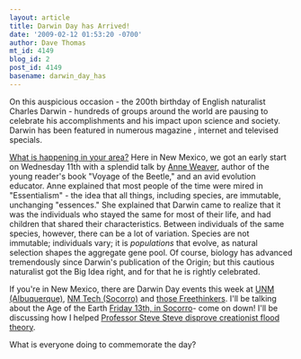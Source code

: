 ```yaml
---
layout: article
title: Darwin Day has Arrived!
date: '2009-02-12 01:53:20 -0700'
author: Dave Thomas
mt_id: 4149
blog_id: 2
post_id: 4149
basename: darwin_day_has
---
```

On this auspicious occasion - the 200th birthday of English naturalist Charles Darwin - hundreds of groups around the world are pausing to celebrate his accomplishments and his impact upon science and society. Darwin has been featured in numerous magazine , internet and televised specials.

<img src="http://pandasthumb.org/archives/2009/02/12/darwin.gif" alt="" style="float:right;" />

[What is happening in your area?](http://www.darwinday.org)  Here in New Mexico, we got an early start on Wednesday 11th with a splendid talk by [Anne Weaver](http://www.voyageofthebeetle.com/), author of the young reader's book "Voyage of the Beetle," and an avid evolution educator.  Anne explained that most people of the time were mired in "Essentialism" - the idea that all things, including species, are immutable, unchanging "essences."  She explained that Darwin came to realize that it was the individuals who stayed the same for most of their life, and had children that shared their characteristics.  Between individuals of the same species, however, there can be a lot of variation.  Species are not immutable; individuals vary; it is _populations_ that evolve, as natural selection shapes the aggregate gene pool. 
Of course, biology has advanced tremendously since Darwin's publication of the Origin; but this cautious naturalist got the Big Idea right, and for that he is rightly celebrated.

If you're in New Mexico, there are Darwin Day events this week at [UNM (Albuquerque)](http://www.unm.edu/~market/cgi-bin/archives/003560.html), [NM Tech (Socorro)](http://infohost.nmt.edu/~biology/Darwin/) and [those Freethinkers](http://abqpeaceandjustice.org/calSE2009B.html).  I'll be talking about the Age of the Earth [Friday 13th, in Socorro](http://infohost.nmt.edu/~biology/Darwin/)- come on down!  I'll be discussing how I helped [Professor Steve Steve disprove creationist flood theory](http://pandasthumb.org/archives/2005/09/steve-steve-and-1.html).

What is everyone doing to commemorate the day?
